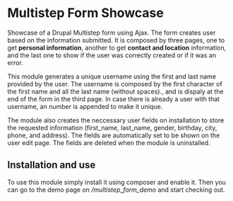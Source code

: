 # Multistep Form Showcase

Showcase of a Drupal Multistep form using Ajax.
The form creates user based on the information submitted. It is composed by three pages, one to get <strong>personal information</strong>, another to get <strong>contact and location</strong> information, and the last one to show if the user was correctly created or if it was an error.

This module generates a unique username using the first and last name provided by the user. The username is composed by the first character of the first name and all the last name (without spaces)., and is dispaly at the end of the form in the third page. In case there is already a user with that username, an number is appended to make it unique.

The module also creates the neccessary user fields on installation to store the requested information (first_name, last_name, gender, birthday, city, phone, and address). The fields are automatically set to be shown on the user edit page. The fields are deleted when the module is uninstalled.

<h2>Installation and use</h2>
To use this module simply install it using composer and enable it. Then you can go to the demo page on <em>/multistep_form_demo</em> and start checking out.


